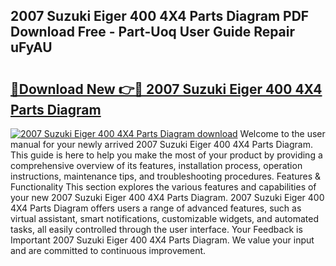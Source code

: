 ## 2007 Suzuki Eiger 400 4X4 Parts Diagram PDF Download Free - Part-Uoq User Guide Repair uFyAU

# <h2><a href="http://dfo8an.blite.top/?on=2007+Suzuki+Eiger+400+4X4+Parts+Diagram">🔗Download New 👉🔴 2007 Suzuki Eiger 400 4X4 Parts Diagram</a></h2>

[![2007 Suzuki Eiger 400 4X4 Parts Diagram download](https://i.imgur.com/lujVjoI.png)](http://dfo8an.blite.top/?on=2007+Suzuki+Eiger+400+4X4+Parts+Diagram)
Welcome to the user manual for your newly arrived 2007 Suzuki Eiger 400 4X4 Parts Diagram. This guide is here to help you make the most of your product by providing a comprehensive overview of its features, installation process, operation instructions, maintenance tips, and troubleshooting procedures. Features & Functionality This section explores the various features and capabilities of your new 2007 Suzuki Eiger 400 4X4 Parts Diagram. 2007 Suzuki Eiger 400 4X4 Parts Diagram offers users a range of advanced features, such as virtual assistant, smart notifications, customizable widgets, and automated tasks, all easily controlled through the user interface. Your Feedback is Important 2007 Suzuki Eiger 400 4X4 Parts Diagram. We value your input and are committed to continuous improvement.
